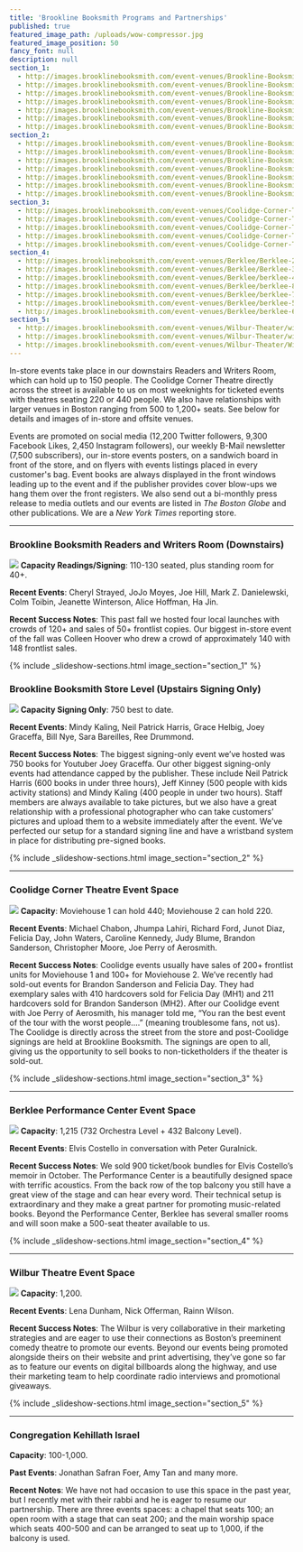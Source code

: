 ```yaml
---
title: 'Brookline Booksmith Programs and Partnerships'
published: true
featured_image_path: /uploads/wow-compressor.jpg
featured_image_position: 50
fancy_font: null
description: null
section_1:
  - http://images.brooklinebooksmith.com/event-venues/Brookline-Booksmith-Downstairs/bb-downstairs-2-compressor.jpg
  - http://images.brooklinebooksmith.com/event-venues/Brookline-Booksmith-Downstairs/bb-downstairs-3-compressor.jpg
  - http://images.brooklinebooksmith.com/event-venues/Brookline-Booksmith-Downstairs/bb-downstairs-5-compressor.jpg
  - http://images.brooklinebooksmith.com/event-venues/Brookline-Booksmith-Downstairs/bb-downstairs-6-compressor.jpg
  - http://images.brooklinebooksmith.com/event-venues/Brookline-Booksmith-Downstairs/bb-downstairs-7-compressor.jpg
  - http://images.brooklinebooksmith.com/event-venues/Brookline-Booksmith-Downstairs/bb-downstairs-8-compressor.jpg
  - http://images.brooklinebooksmith.com/event-venues/Brookline-Booksmith-Downstairs/bb-downstairs-1-compressor.jpg
section_2:
  - http://images.brooklinebooksmith.com/event-venues/Brookline-Booksmith-Upstairs/BB-upstairs-2-compressor.jpg
  - http://images.brooklinebooksmith.com/event-venues/Brookline-Booksmith-Upstairs/BB-UPstairs-3-compressor.jpg
  - http://images.brooklinebooksmith.com/event-venues/Brookline-Booksmith-Upstairs/bb-Upstairs-4-compressor.jpg
  - http://images.brooklinebooksmith.com/event-venues/Brookline-Booksmith-Upstairs/BB-Upstairs-5-compressor.jpg
  - http://images.brooklinebooksmith.com/event-venues/Brookline-Booksmith-Upstairs/BB-Upstairs-6-compressor.jpg
  - http://images.brooklinebooksmith.com/event-venues/Brookline-Booksmith-Upstairs/BB-Upstairs-7-compressor.jpg
  - http://images.brooklinebooksmith.com/event-venues/Brookline-Booksmith-Upstairs/bb-Upstairs-8-compressor.jpg
section_3:
  - http://images.brooklinebooksmith.com/event-venues/Coolidge-Corner-Theatre/Coolidge-Corner-Theatre-2-compressor.jpg
  - http://images.brooklinebooksmith.com/event-venues/Coolidge-Corner-Theatre/Coolidge-Corner-Theatre-3-compressor.jpg
  - http://images.brooklinebooksmith.com/event-venues/Coolidge-Corner-Theatre/Coolidge-Corner-Theatre-4-compressor.jpg
  - http://images.brooklinebooksmith.com/event-venues/Coolidge-Corner-Theatre/Coolidge-Corner-Theatre-5-compressor.jpg
  - http://images.brooklinebooksmith.com/event-venues/Coolidge-Corner-Theatre/Coolidge-Corner-Theatre-6-compressor.jpg
section_4:
  - http://images.brooklinebooksmith.com/event-venues/Berklee/Berklee-2-compressor.jpg
  - http://images.brooklinebooksmith.com/event-venues/Berklee/Berklee-3-compressor.jpg
  - http://images.brooklinebooksmith.com/event-venues/Berklee/berklee-4-compressor.jpg
  - http://images.brooklinebooksmith.com/event-venues/Berklee/berklee-8-compressor.jpg
  - http://images.brooklinebooksmith.com/event-venues/Berklee/berklee-7-compressor.jpg
  - http://images.brooklinebooksmith.com/event-venues/Berklee/berklee-5-compressor.jpg
  - http://images.brooklinebooksmith.com/event-venues/Berklee/berklee-6-compressor.jpg
section_5:
  - http://images.brooklinebooksmith.com/event-venues/Wilbur-Theater/wilbur-3-compressor.jpg
  - http://images.brooklinebooksmith.com/event-venues/Wilbur-Theater/wilbur-4-compressor.jpg
  - http://images.brooklinebooksmith.com/event-venues/Wilbur-Theater/Wilbur-2-compressor.jpg
---
```


In-store events take place in our downstairs Readers and Writers Room, which can hold up to 150 people. The Coolidge Corner Theatre directly across the street is available to us on most weeknights for ticketed events with theatres seating 220 or 440 people. We also have relationships with larger venues in Boston ranging from 500 to 1,200+ seats. See below for details and images of in-store and offsite venues.

Events are promoted on social media (12,200 Twitter followers, 9,300 Facebook Likes, 2,450 Instagram followers), our weekly B-Mail newsletter (7,500 subscribers), our in-store events posters, on a sandwich board in front of the store, and on flyers with events listings placed in every customer's bag. Event books are always displayed in the front windows leading up to the event and if the publisher provides cover blow-ups we hang them over the front registers. We also send out a bi-monthly press release to media outlets and our events are listed in *The Boston Globe* and other publications. We are a *New York Times* reporting store.

---

### Brookline Booksmith Readers and Writers Room (Downstairs)

![](http://images.brooklinebooksmith.com/event-venues/Brookline-Booksmith-Downstairs/bb-downstairs-4-compressor.jpg) **Capacity Readings/Signing**: 110-130 seated, plus standing room for 40+.

**Recent Events**: Cheryl Strayed, JoJo Moyes, Joe Hill, Mark Z. Danielewski, Colm Toibin, Jeanette Winterson, Alice Hoffman, Ha Jin.

**Recent Success Notes**: This past fall we hosted four local launches with crowds of 120+ and sales of 50+ frontlist copies. Our biggest in-store event of the fall was Colleen Hoover who drew a crowd of approximately 140 with 148 frontlist sales.




{% include _slideshow-sections.html image_section="section_1" %}





### Brookline Booksmith Store Level (Upstairs Signing Only)

![](http://images.brooklinebooksmith.com/event-venues/Brookline-Booksmith-Upstairs/BB-Upstairs-1-compressor.jpg) **Capacity Signing Only**: 750 best to date.

**Recent Events**: Mindy Kaling, Neil Patrick Harris, Grace Helbig, Joey Graceffa, Bill Nye, Sara Bareilles, Ree Drummond.

**Recent Success Notes**: The biggest signing-only event we’ve hosted was 750 books for Youtuber Joey Graceffa. Our other biggest signing-only events had attendance capped by the publisher. These include Neil Patrick Harris (600 books in under three hours), Jeff Kinney (500 people with kids activity stations) and Mindy Kaling (400 people in under two hours). Staff members are always available to take pictures, but we also have a great relationship with a professional photographer who can take customers’ pictures and upload them to a website immediately after the event. We’ve perfected our setup for a standard signing line and have a wristband system in place for distributing pre-signed books.




{% include _slideshow-sections.html image_section="section_2" %}



---

### Coolidge Corner Theatre Event Space

![](http://images.brooklinebooksmith.com/event-venues/Coolidge-Corner-Theatre/Coolidge-Corner-Theatre-1-compressor.jpg) **Capacity**: Moviehouse 1 can hold 440; Moviehouse 2 can hold 220.

**Recent Events**: Michael Chabon, Jhumpa Lahiri, Richard Ford, Junot Diaz, Felicia Day, John Waters, Caroline Kennedy, Judy Blume, Brandon Sanderson, Christopher Moore, Joe Perry of Aerosmith.

**Recent Success Notes**: Coolidge events usually have sales of 200+ frontlist units for Moviehouse 1 and 100+ for Moviehouse 2. We’ve recently had sold-out events for Brandon Sanderson and Felicia Day. They had exemplary sales with 410 hardcovers sold for Felicia Day (MH1) and 211 hardcovers sold for Brandon Sanderson (MH2). After our Coolidge event with Joe Perry of Aerosmith, his manager told me, “You ran the best event of the tour with the worst people….” (meaning troublesome fans, not us). The Coolidge is directly across the street from the store and post-Coolidge signings are held at Brookline Booksmith. The signings are open to all, giving us the opportunity to sell books to non-ticketholders if the theater is sold-out.



{% include _slideshow-sections.html image_section="section_3" %}


---

### Berklee Performance Center Event Space

![](http://images.brooklinebooksmith.com/event-venues/Berklee/Berklee-1-compressor.jpg) **Capacity**: 1,215 (732 Orchestra Level + 432 Balcony Level).

**Recent Events**: Elvis Costello in conversation with Peter Guralnick.

**Recent Success Notes**: We sold 900 ticket/book bundles for Elvis Costello’s memoir in October. The Performance Center is a beautifully designed space with terrific acoustics. From the back row of the top balcony you still have a great view of the stage and can hear every word. Their technical setup is extraordinary and they make a great partner for promoting music-related books. Beyond the Performance Center, Berklee has several smaller rooms and will soon make a 500-seat theater available to us.



{% include _slideshow-sections.html image_section="section_4" %}



---

### Wilbur Theatre Event Space

![](http://images.brooklinebooksmith.com/event-venues/Wilbur-Theater/Wilbur-1-compressor.jpg) **Capacity**: 1,200.

**Recent Events**: Lena Dunham, Nick Offerman, Rainn Wilson.

**Recent Success Notes**: The Wilbur is very collaborative in their marketing strategies and are eager to use their connections as Boston’s preeminent comedy theatre to promote our events. Beyond our events being promoted alongside theirs on their website and print advertising, they’ve gone so far as to feature our events on digital billboards along the highway, and use their marketing team to help coordinate radio interviews and promotional giveaways.


{% include _slideshow-sections.html image_section="section_5" %}


---

### Congregation Kehillath Israel

**Capacity**: 100-1,000.

**Past Events**: Jonathan Safran Foer, Amy Tan and many more.

**Recent Notes**: We have not had occasion to use this space in the past year, but I recently met with their rabbi and he is eager to resume our partnership. There are three events spaces: a chapel that seats 100; an open room with a stage that can seat 200; and the main worship space which seats 400-500 and can be arranged to seat up to 1,000, if the balcony is used.
